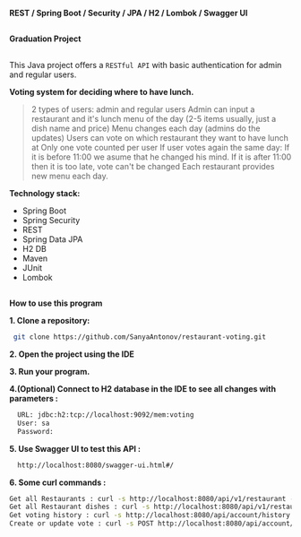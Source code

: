 **REST / Spring Boot / Security / JPA / H2 / Lombok / Swagger UI**
##
**Graduation Project**
##

This Java project offers a `RESTful API` with basic authentication for admin and regular users.


 **Voting system for deciding where to have lunch.**
>2 types of users: admin and regular users
Admin can input a restaurant and it's lunch menu of the day (2-5 items usually, just a dish name and price)
Menu changes each day (admins do the updates)
Users can vote on which restaurant they want to have lunch at
Only one vote counted per user
If user votes again the same day:
If it is before 11:00 we asume that he changed his mind.
If it is after 11:00 then it is too late, vote can't be changed
Each restaurant provides new menu each day.

**Technology stack:**
- Spring Boot
- Spring Security
- REST
- Spring Data JPA
- H2 DB
- Maven
- JUnit
- Lombok

##
**How to use this program**

**1. Clone a repository:**

```sh
 git clone https://github.com/SanyaAntonov/restaurant-voting.git
```

**2. Open the project using the IDE**

**3. Run your program.**

**4.(Optional) Connect to H2 database in the IDE to see all changes with parameters :**
```sh
  URL: jdbc:h2:tcp://localhost:9092/mem:voting
  User: sa
  Password:
```

**5. Use Swagger UI to test this API :**
```sh
  http://localhost:8080/swagger-ui.html#/
```
**6. Some curl commands :**
```sh
Get all Restaurants : curl -s http://localhost:8080/api/v1/restaurant --user admin@gmail.com:admin
Get all Restaurant dishes : curl -s http://localhost:8080/api/v1/restaurant/1/dish/3 --user admin@gmail.com:admin
Get voting history : curl -s http://localhost:8080/api/account/history --user user@gmail.com:password
Create or update vote : curl -s POST http://localhost:8080/api/account/vote/1 --user user@gmail.com:password
```
##
